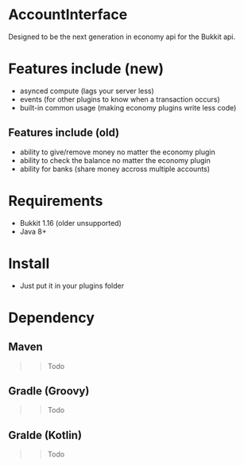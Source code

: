 # AccountInterface

Designed to be the next generation in economy api for the Bukkit api. 

# Features include (new)

- asynced compute (lags your server less)
- events (for other plugins to know when a transaction occurs)
- built-in common usage (making economy plugins write less code)

## Features include (old)

- ability to give/remove money no matter the economy plugin
- ability to check the balance no matter the economy plugin
- ability for banks (share money accross multiple accounts)

# Requirements

- Bukkit 1.16 (older unsupported)
- Java 8+

# Install

 - Just put it in your plugins folder

# Dependency

## Maven

>> Todo

## Gradle (Groovy)

>> Todo

## Gralde (Kotlin)

>> Todo

